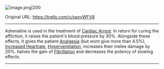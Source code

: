 ![image.png\|200](/Items/Adrenaline%20-%20Attachments/6718845db30472d958dd7c5c.png)

Original URL: https://trello.com/c/seoyWFV8

---

Adrenaline is used in the treatment of [Cardiac Arrest](../Heart/Cardiac%20Arrest.md). In return for curing the affliction, it raises the patient's blood pressure by 30%. Alongside these effects, it gives the patient [Analgesia](../Torso/Analgesia.md) (but wont give more than 4.5%), [Increased Heartrate](../Symptoms/Increased%20Heartrate.md), [Hyperventilation](../Lungs/Hyperventilation.md), increases their melee damage by 20%. halves the gain of [Fibrillation](../Heart/Fibrillation.md) and decreases the potency of slowing effects.

---

